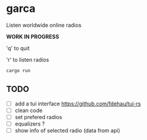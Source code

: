 # garca


Listen worldwide online radios 


**WORK IN PROGRESS**

'q' to quit

'r' to listen radios

```sh
cargo run
```

## TODO

- [ ] add a tui interface https://github.com/fdehau/tui-rs
- [ ] clean code
- [ ] set prefered radios
- [ ] equalizers ?
- [ ] show info of selected radio (data from api)
